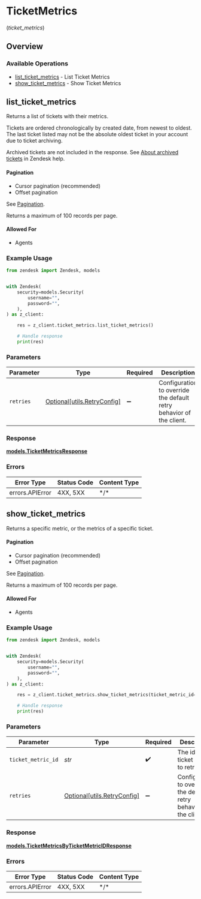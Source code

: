 # TicketMetrics
(*ticket_metrics*)

## Overview

### Available Operations

* [list_ticket_metrics](#list_ticket_metrics) - List Ticket Metrics
* [show_ticket_metrics](#show_ticket_metrics) - Show Ticket Metrics

## list_ticket_metrics

Returns a list of tickets with their metrics.

Tickets are ordered chronologically by created date, from newest to oldest.
The last ticket listed may not be the absolute oldest ticket in your account
due to ticket archiving.

Archived tickets are not included in the response. See
[About archived tickets](https://support.zendesk.com/hc/en-us/articles/203657756) in
Zendesk help.

#### Pagination

- Cursor pagination (recommended)
- Offset pagination

See [Pagination](/api-reference/introduction/pagination/).

Returns a maximum of 100 records per page.


#### Allowed For

* Agents


### Example Usage

```python
from zendesk import Zendesk, models


with Zendesk(
    security=models.Security(
        username="",
        password="",
    ),
) as z_client:

    res = z_client.ticket_metrics.list_ticket_metrics()

    # Handle response
    print(res)

```

### Parameters

| Parameter                                                           | Type                                                                | Required                                                            | Description                                                         |
| ------------------------------------------------------------------- | ------------------------------------------------------------------- | ------------------------------------------------------------------- | ------------------------------------------------------------------- |
| `retries`                                                           | [Optional[utils.RetryConfig]](../../models/utils/retryconfig.md)    | :heavy_minus_sign:                                                  | Configuration to override the default retry behavior of the client. |

### Response

**[models.TicketMetricsResponse](../../models/ticketmetricsresponse.md)**

### Errors

| Error Type      | Status Code     | Content Type    |
| --------------- | --------------- | --------------- |
| errors.APIError | 4XX, 5XX        | \*/\*           |

## show_ticket_metrics

Returns a specific metric, or the metrics of a specific ticket.

#### Pagination

- Cursor pagination (recommended)
- Offset pagination

See [Pagination](/api-reference/introduction/pagination/).

Returns a maximum of 100 records per page.

#### Allowed For

* Agents


### Example Usage

```python
from zendesk import Zendesk, models


with Zendesk(
    security=models.Security(
        username="",
        password="",
    ),
) as z_client:

    res = z_client.ticket_metrics.show_ticket_metrics(ticket_metric_id="10001")

    # Handle response
    print(res)

```

### Parameters

| Parameter                                                           | Type                                                                | Required                                                            | Description                                                         | Example                                                             |
| ------------------------------------------------------------------- | ------------------------------------------------------------------- | ------------------------------------------------------------------- | ------------------------------------------------------------------- | ------------------------------------------------------------------- |
| `ticket_metric_id`                                                  | *str*                                                               | :heavy_check_mark:                                                  | The id of the ticket metric to retrieve                             | 10001                                                               |
| `retries`                                                           | [Optional[utils.RetryConfig]](../../models/utils/retryconfig.md)    | :heavy_minus_sign:                                                  | Configuration to override the default retry behavior of the client. |                                                                     |

### Response

**[models.TicketMetricsByTicketMetricIDResponse](../../models/ticketmetricsbyticketmetricidresponse.md)**

### Errors

| Error Type      | Status Code     | Content Type    |
| --------------- | --------------- | --------------- |
| errors.APIError | 4XX, 5XX        | \*/\*           |